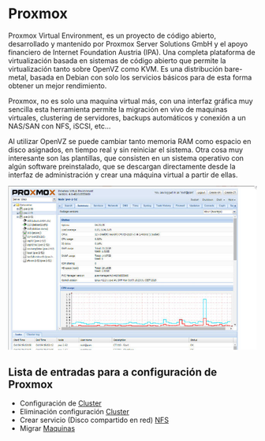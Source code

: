# Proxmox

Proxmox Virtual Environment, es un proyecto de código abierto, desarrollado y mantenido por Proxmox Server Solutions GmbH y el apoyo financiero de Internet Foundation Austria (IPA). Una completa plataforma de virtualización basada en sistemas de código abierto que permite la virtualización tanto sobre OpenVZ como KVM.
Es una distribución bare-metal, basada en Debian con solo los servicios básicos para de esta forma obtener un mejor rendimiento.

Proxmox, no es solo una maquina virtual más, con una interfaz gráfica muy sencilla esta herramienta permite la migración en vivo de maquinas virtuales, clustering de servidores, backups automáticos y conexión a un NAS/SAN con NFS, iSCSI, etc…

Al utilizar OpenVZ se puede cambiar tanto memoria RAM como espacio en disco asignados, en tiempo real y sin reiniciar el sistema. Otra cosa muy interesante son las plantillas, que consisten en un sistema operativo con algún software preinstalado, que se descargan directamente desde la interfaz de administración y crear una máquina virtual a partir de ellas.

<img src="https://github.com/AgenciaImplementacion/Proxmox/blob/master/proxmox.png?raw=true" />

## Lista de entradas para a configuración de Proxmox
- Configuración de [Cluster](Cluster.md)
- Eliminación configuración [Cluster](Eliminar_cluster.md)
- Crear servicio (Disco compartido en red) [NFS](Nfs_proxmox.md)
- Migrar [Maquinas](Migration.md)


